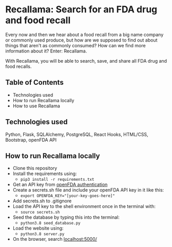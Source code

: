 # Recallama: Search for an FDA drug and food recall
Every now and then we hear about a food recall from a big name company or commonly used produce, but how are we supposed to find out about things that aren't as commonly consumed? How can we find more information about it? Enter: Recallama.

With Recallama, you will be able to search, save, and share all FDA drug and food recalls.

## Table of Contents
- Technologies used
- How to run Recallama locally
- How to use Recallama

## Technologies used
Python, Flask, SQLAlchemy, PostgreSQL, React Hooks, HTML/CSS, Bootstrap, openFDA API

## How to run Recallama locally
- Clone this repository
- Install the requirements using:
  - ```pip3 install -r requirements.txt ```
- Get an API key from [openFDA authentication](https://open.fda.gov/apis/authentication/)
- Create a secrets.sh file and include your openFDA API key in it like this:
  - ```export OPENFDA_KEY="[your-key-goes-here]"```
- Add secrets.sh to .gitignore
- Load the API key to the shell environment once in the terminal with:
  - ```source secrets.sh```
- Seed the database by typing this into the terminal:
  - ```python3.8 seed_database.py```
- Load the website using:
  - ```python3.8 server.py```
- On the browser, search [localhost:5000/](localhost:5000/)

